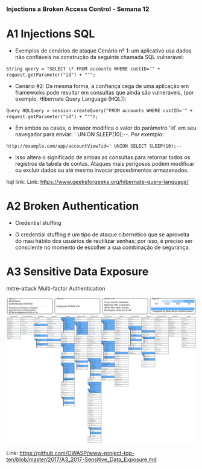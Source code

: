 
  <h3> Injections a Broken Access Control - Semana 12 </h3>  </p>

# A1 Injections SQL

- Exemplos de cenários de ataque
Cenário nº 1: um aplicativo usa dados não confiáveis ​​na construção da seguinte chamada SQL vulnerável:
 ````
String query = "SELECT \* FROM accounts WHERE custID='" + request.getParameter("id") + "'";
 ````
- Cenário #2: Da mesma forma, a confiança cega de uma aplicação em frameworks pode resultar em consultas que ainda são vulneráveis, (por exemplo, Hibernate Query Language (HQL)):
 ````
 Query HQLQuery = session.createQuery("FROM accounts WHERE custID='" + request.getParameter("id") + "'");
  ````
- Em ambos os casos, o invasor modifica o valor do parâmetro 'id' em seu navegador para enviar: ' UNION SLEEP(10);--. Por exemplo:
````
http://example.com/app/accountView?id=' UNION SELECT SLEEP(10);--
 ````

- Isso altera o significado de ambas as consultas para retornar todos os registros da tabela de contas. Ataques mais perigosos podem modificar ou excluir dados ou até mesmo invocar procedimentos armazenados.

hql link: Link: https://www.geeksforgeeks.org/hibernate-query-language/

# A2 Broken Authentication

- Credential stuffing

- O credential stuffing é um tipo de ataque cibernético que se aproveita do mau hábito dos usuários de reutilizar senhas; por isso, é preciso ser consciente no momento de escolher a sua combinação de segurança.

# A3 Sensitive Data Exposure

mitre-attack Multi-factor Authentication  </p>
<img src="imagens\Multifactor_Authentication_M1032.svg" alt="Alt Text" width="1000"> </p>

Link: https://github.com/OWASP/www-project-top-ten/blob/master/2017/A3_2017-Sensitive_Data_Exposure.md
